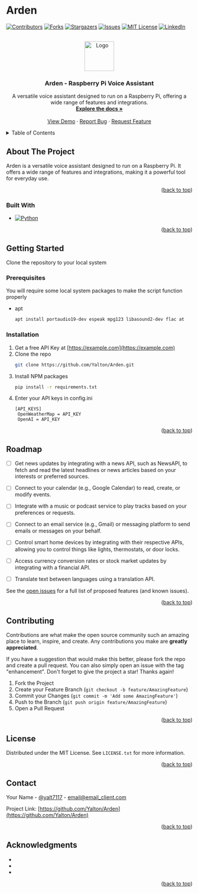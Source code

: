 # Arden 
<a name="readme-top"></a>

[![Contributors][contributors-shield]][contributors-url]
[![Forks][forks-shield]][forks-url]
[![Stargazers][stars-shield]][stars-url]
[![Issues][issues-shield]][issues-url]
[![MIT License][license-shield]][license-url]
[![LinkedIn][linkedin-shield]][linkedin-url]

<br />
<div align="center">
  <a href="https://github.com/github_username/Arden">
    <img src="images/logo.png" alt="Logo" width="80" height="80">
  </a>
  <h3 align="center">Arden - Raspberry Pi Voice Assistant</h3>
  <p align="center">
    A versatile voice assistant designed to run on a Raspberry Pi, offering a wide range of features and integrations.
    <br />
    <a href="https://github.com/github_username/Arden"><strong>Explore the docs »</strong></a>
    <br />
    <br />
    <a href="https://github.com/github_username/Arden">View Demo</a>
    ·
    <a href="https://github.com/github_username/Arden/issues">Report Bug</a>
    ·
    <a href="https://github.com/github_username/Arden/issues">Request Feature</a>
  </p>
</div>
<details>
  <summary>Table of Contents</summary>
  <ol>
    <li>
      <a href="#about-the-project">About The Project</a>
      <ul>
        <li><a href="#built-with">Built With</a></li>
      </ul>
    </li>
    <li>
      <a href="#getting-started">Getting Started</a>
      <ul>
        <li><a href="#prerequisites">Prerequisites</a></li>
        <li><a href="#installation">Installation</a></li>
      </ul>
    </li>
    <li><a href="#usage">Usage</a></li>
    <li><a href="#roadmap">Roadmap</a></li>
    <li><a href="#contributing">Contributing</a></li>
    <li><a href="#license">License</a></li>
    <li><a href="#contact">Contact</a></li>
    <li><a href="#acknowledgments">Acknowledgments</a></li>
  </ol>
</details>

## About The Project

Arden is a versatile voice assistant designed to run on a Raspberry Pi. It offers a wide range of features and integrations, making it a powerful tool for everyday use. 


<p align="right">(<a href="#readme-top">back to top</a>)</p>


### Built With

* [![Python][python-badge]][Python-url]


<p align="right">(<a href="#readme-top">back to top</a>)</p>



<!-- GETTING STARTED -->
## Getting Started

Clone the repository to your local system 

### Prerequisites

You will require some local system packages to make the script function properly 
* apt
  ```sh
  apt install portaudio19-dev espeak mpg123 libasound2-dev flac at
  ```

### Installation

1. Get a free API Key at [https://example.com](https://example.com)
2. Clone the repo
   ```sh
   git clone https://github.com/Yalton/Arden.git
   ```
3. Install NPM packages
   ```sh
   pip install -r requirements.txt
   ```
4. Enter your API keys in config.ini
   ```
   [API_KEYS]
    OpenWeatherMap = API_KEY
    OpenAI = API_KEY
   ```

<p align="right">(<a href="#readme-top">back to top</a>)</p>



<!-- USAGE EXAMPLES -->
<!-- ## Usage

Use this space to show useful examples of how a project can be used. Additional screenshots, code examples and demos work well in this space. You may also link to more resources.

_For more examples, please refer to the [Documentation](https://example.com)_

<p align="right">(<a href="#readme-top">back to top</a>)</p>
 -->


<!-- ROADMAP -->
## Roadmap

- [ ] Get news updates by integrating with a news API, such as NewsAPI, to fetch and read the latest headlines or news articles based on your interests or preferred sources.
- [ ] Connect to your calendar (e.g., Google Calendar) to read, create, or modify events.
- [ ] Integrate with a music or podcast service to play tracks based on your preferences or requests.
- [ ] Connect to an email service (e.g., Gmail) or messaging platform to send emails or messages on your behalf.
- [ ] Control smart home devices by integrating with their respective APIs, allowing you to control things like lights, thermostats, or door locks.
- [ ] Access currency conversion rates or stock market updates by integrating with a financial API.
- [ ] Translate text between languages using a translation API.


See the [open issues](https://github.com/Yalton/Arden/issues) for a full list of proposed features (and known issues).

<p align="right">(<a href="#readme-top">back to top</a>)</p>



<!-- CONTRIBUTING -->
## Contributing

Contributions are what make the open source community such an amazing place to learn, inspire, and create. Any contributions you make are **greatly appreciated**.

If you have a suggestion that would make this better, please fork the repo and create a pull request. You can also simply open an issue with the tag "enhancement".
Don't forget to give the project a star! Thanks again!

1. Fork the Project
2. Create your Feature Branch (`git checkout -b feature/AmazingFeature`)
3. Commit your Changes (`git commit -m 'Add some AmazingFeature'`)
4. Push to the Branch (`git push origin feature/AmazingFeature`)
5. Open a Pull Request

<p align="right">(<a href="#readme-top">back to top</a>)</p>



<!-- LICENSE -->
## License

Distributed under the MIT License. See `LICENSE.txt` for more information.

<p align="right">(<a href="#readme-top">back to top</a>)</p>



<!-- CONTACT -->
## Contact

Your Name - [@yalt7117](https://twitter.com/yalt7117) - email@email_client.com

Project Link: [https://github.com/Yalton/Arden](https://github.com/Yalton/Arden)

<p align="right">(<a href="#readme-top">back to top</a>)</p>



<!-- ACKNOWLEDGMENTS -->
## Acknowledgments

* []()
* []()
* []()

<p align="right">(<a href="#readme-top">back to top</a>)</p>



<!-- MARKDOWN LINKS & IMAGES -->
<!-- https://www.markdownguide.org/basic-syntax/#reference-style-links -->
[python-badge]: https://img.shields.io/badge/Python-3776AB?style=for-the-badge&logo=python&logoColor=white
[python-url]: https://www.python.org
[contributors-shield]: https://img.shields.io/github/contributors/Yalton/Arden.svg?style=for-the-badge
[contributors-url]: https://github.com/Yalton/Arden/graphs/contributors
[forks-shield]: https://img.shields.io/github/forks/Yalton/Arden.svg?style=for-the-badge
[forks-url]: https://github.com/Yalton/Arden/network/members
[stars-shield]: https://img.shields.io/github/stars/Yalton/Arden.svg?style=for-the-badge
[stars-url]: https://github.com/Yalton/Arden/stargazers
[issues-shield]: https://img.shields.io/github/issues/Yalton/Arden.svg?style=for-the-badge
[issues-url]: https://github.com/Yalton/Arden/issues
[license-shield]: https://img.shields.io/github/license/Yalton/Arden.svg?style=for-the-badge
[license-url]: https://github.com/Yalton/Arden/blob/master/LICENSE.txt
[linkedin-shield]: https://img.shields.io/badge/-LinkedIn-black.svg?style=for-the-badge&logo=linkedin&colorB=555
[linkedin-url]: https://linkedin.com/in/linkedin_username
[product-screenshot]: images/screenshot.png
[Next.js]: https://img.shields.io/badge/next.js-000000?style=for-the-badge&logo=nextdotjs&logoColor=white
[Next-url]: https://nextjs.org/
[React.js]: https://img.shields.io/badge/React-20232A?style=for-the-badge&logo=react&logoColor=61DAFB
[React-url]: https://reactjs.org/
[Vue.js]: https://img.shields.io/badge/Vue.js-35495E?style=for-the-badge&logo=vuedotjs&logoColor=4FC08D
[Vue-url]: https://vuejs.org/
[Angular.io]: https://img.shields.io/badge/Angular-DD0031?style=for-the-badge&logo=angular&logoColor=white
[Angular-url]: https://angular.io/
[Svelte.dev]: https://img.shields.io/badge/Svelte-4A4A55?style=for-the-badge&logo=svelte&logoColor=FF3E00
[Svelte-url]: https://svelte.dev/
[Laravel.com]: https://img.shields.io/badge/Laravel-FF2D20?style=for-the-badge&logo=laravel&logoColor=white
[Laravel-url]: https://laravel.com
[Bootstrap.com]: https://img.shields.io/badge/Bootstrap-563D7C?style=for-the-badge&logo=bootstrap&logoColor=white
[Bootstrap-url]: https://getbootstrap.com
[JQuery.com]: https://img.shields.io/badge/jQuery-0769AD?style=for-the-badge&logo=jquery&logoColor=white
[JQuery-url]: https://jquery.com 
